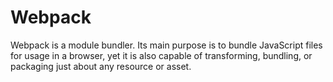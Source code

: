 # Webpack
Webpack is a module bundler. Its main purpose is to bundle JavaScript files for usage in a browser, yet it is also capable of transforming, bundling, or packaging just about any resource or asset.
